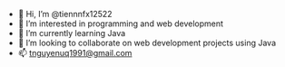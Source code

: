 - 👋 Hi, I’m @tiennnfx12522
- 👀 I’m interested in programming and web development
- 🌱 I’m currently learning Java
- 💞️ I’m looking to collaborate on web development projects using Java
- 📫 tnguyenuq1991@gmail.com

<!---
tiennnfx12522/tiennnfx12522 is a ✨ special ✨ repository because its `README.md` (this file) appears on your GitHub profile.
You can click the Preview link to take a look at your changes.
--->
